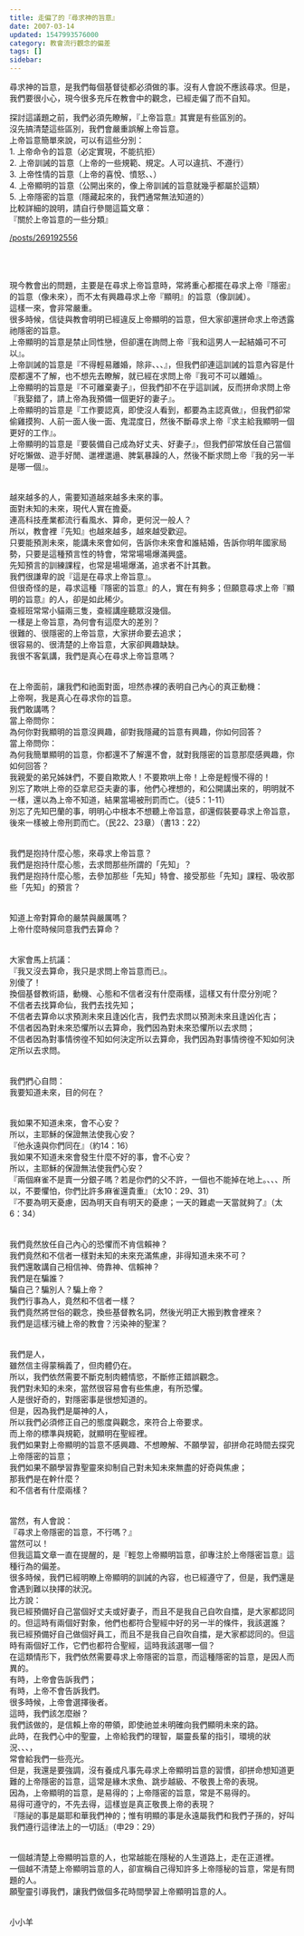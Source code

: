 ```yaml
---
title: 走偏了的『尋求神的旨意』
date: 2007-03-14
updated: 1547993576000
category: 教會流行觀念的偏差
tags: []
sidebar: 
---
```


<p>尋求神的旨意，是我們每個基督徒都必須做的事。沒有人會說不應該尋求。但是，我們要很小心，現今很多充斥在教會中的觀念，已經走偏了而不自知。 <!--more--></p>
<p>探討這議題之前，我們必須先瞭解，『上帝旨意』其實是有些區別的。<br/>
沒先搞清楚這些區別，我們會嚴重誤解上帝旨意。<br/>
上帝旨意簡單來說，可以有這些分別：<br/>
1. 上帝命令的旨意（必定實現，不能抗拒）<br/>
2. 上帝訓誡的旨意（上帝的一些規範、規定。人可以違抗、不遵行）<br/>
3. 上帝性情的旨意（上帝的喜悅、憤怒、、）<br/>
4. 上帝顯明的旨意（公開出來的，像上帝訓誡的旨意就幾乎都屬於這類）<br/>
5. 上帝隱密的旨意（隱藏起來的，我們通常無法知道的）<br/>
比較詳細的說明，請自行參閱這篇文章：<br/>
『關於上帝旨意的一些分類』</p>
<p><a href="/posts/269192556" target="_blank">/posts/269192556</a></p>
<p><br/>
<br/>
<br/>
現今教會出的問題，主要是在尋求上帝旨意時，常將重心都擺在尋求上帝『隱密』的旨意（像未來），而不太有興趣尋求上帝『顯明』的旨意（像訓誡）。<br/>
這樣一來，會非常嚴重。<br/>
很多時候，信徒與教會明明已經違反上帝顯明的旨意，但大家卻還拼命求上帝透露祂隱密的旨意。<br/>
上帝顯明的旨意是禁止同性戀，但卻還在詢問上帝『我和這男人一起結婚可不可以』。<br/>
上帝訓誡的旨意是『不得輕易離婚，除非、、、』，但我們卻連這訓誡的旨意內容是什麼都還不了解，也不想先去瞭解，就已經在求問上帝『我可不可以離婚』。<br/>
上帝顯明的旨意是『不可離棄妻子』，但我們卻不在乎這訓誡，反而拼命求問上帝『我娶錯了，請上帝為我預備一個更好的妻子』。<br/>
上帝顯明的旨意是『工作要認真，即使沒人看到，都要為主認真做』，但我們卻常偷雞摸狗、人前一面人後一面、鬼混度日，然後不斷尋求上帝『求主給我顯明一個更好的工作』。<br/>
上帝顯明的旨意是『要裝備自己成為好丈夫、好妻子』，但我們卻常放任自己當個好吃懶做、遊手好閒、邋裡邋遢、脾氣暴躁的人，然後不斷求問上帝『我的另一半是哪一個』。<br/>
<br/>
<br/>
越來越多的人，需要知道越來越多未來的事。<br/>
面對未知的未來，現代人實在擔憂。<br/>
連高科技產業都流行看風水、算命，更何況一般人？<br/>
所以，教會裡『先知』也越來越多，越來越受歡迎。<br/>
只要能預測未來，能講未來會如何，告訴你未來會和誰結婚，告訴你明年國家局勢，只要是這種預言性的特會，常常場場爆滿興盛。<br/>
先知預言的訓練課程，也常是場場爆滿，追求者不計其數。<br/>
我們很謙卑的說『這是在尋求上帝旨意』。<br/>
但很奇怪的是，尋求這種『隱密的旨意』的人，實在有夠多；但願意尋求上帝『顯明的旨意』的人，卻是如此稀少。<br/>
查經班常常小貓兩三隻，查經講座聽眾沒幾個。<br/>
一樣是上帝旨意，為何會有這麼大的差別？<br/>
很難的、很隱密的上帝旨意，大家拼命要去追求；<br/>
很容易的、很清楚的上帝旨意，大家卻興趣缺缺。<br/>
我很不客氣講，我們是真心在尋求上帝旨意嗎？<br/>
<br/>
<br/>
在上帝面前，讓我們和祂面對面，坦然赤裸的表明自己內心的真正動機：<br/>
上帝啊，我是真心在尋求你的旨意。<br/>
我們敢講嗎？<br/>
當上帝問你：<br/>
為何你對我顯明的旨意沒興趣，卻對我隱藏的旨意有興趣，你如何回答？<br/>
當上帝問你：<br/>
為何我簡單顯明的旨意，你都還不了解還不會，就對我隱密的旨意那麼感興趣，你如何回答？<br/>
我親愛的弟兄姊妹們，不要自欺欺人！不要欺哄上帝！上帝是輕慢不得的！<br/>
別忘了欺哄上帝的亞拿尼亞夫妻的事，他們心裡想的，和公開講出來的，明明就不一樣，還以為上帝不知道，結果當場被刑罰而亡。（徒5：1-11）<br/>
別忘了先知巴蘭的事，明明心中根本不想聽上帝旨意，卻還假裝要尋求上帝旨意，後來一樣被上帝刑罰而亡。（民22、23章）（書13：22）<br/>
<br/>
<br/>
我們是抱持什麼心態，來尋求上帝旨意？<br/>
我們是抱持什麼心態，去求問那些所謂的「先知」？<br/>
我們是抱持什麼心態，去參加那些「先知」特會、接受那些「先知」課程、吸收那些「先知」的預言？<br/>
<br/>
<br/>
知道上帝對算命的嚴禁與嚴厲嗎？<br/>
上帝什麼時候同意我們去算命？<br/>
<br/>
<br/>
大家會馬上抗議：<br/>
『我又沒去算命，我只是求問上帝旨意而已』。<br/>
別傻了！<br/>
換個基督教術語，動機、心態和不信者沒有什麼兩樣，這樣又有什麼分別呢？<br/>
不信者去找算命仙，我們去找先知；<br/>
不信者去算命以求預測未來且逢凶化吉，我們去求問以預測未來且逢凶化吉；<br/>
不信者因為對未來恐懼所以去算命，我們因為對未來恐懼所以去求問；<br/>
不信者因為對事情徬徨不知如何決定所以去算命，我們因為對事情徬徨不知如何決定所以去求問。<br/>
<br/>
<br/>
我們捫心自問：<br/>
我要知道未來，目的何在？<br/>
<br/>
<br/>
我如果不知道未來，會不心安？<br/>
所以，主耶穌的保證無法使我心安？<br/>
『他永遠與你們同在』（約14：16）<br/>
我如果不知道未來會發生什麼不好的事，會不心安？<br/>
所以，主耶穌的保證無法使我們心安？<br/>
『兩個麻雀不是賣一分銀子嗎？若是你們的父不許，一個也不能掉在地上。、、、所以，不要懼怕，你們比許多麻雀還貴重』（太10：29、31）<br/>
『不要為明天憂慮，因為明天自有明天的憂慮；一天的難處一天當就夠了』（太6：34）<br/>
<br/>
<br/>
我們竟然放任自己內心的恐懼而不肯信賴神？<br/>
我們竟然和不信者一樣對未知的未來充滿焦慮，非得知道未來不可？<br/>
我們還敢講自己相信神、倚靠神、信賴神？<br/>
我們是在騙誰？<br/>
騙自己？騙別人？騙上帝？<br/>
我們行事為人，竟然和不信者一樣？<br/>
我們竟然將世俗的觀念，換些基督教名詞，然後光明正大搬到教會裡來？<br/>
我們是這樣污穢上帝的教會？污染神的聖潔？<br/>
<br/>
<br/>
我們是人，<br/>
雖然信主得蒙稱義了，但肉體仍在。<br/>
所以，我們依然需要不斷克制肉體情慾，不斷修正錯誤觀念。<br/>
我們對未知的未來，當然很容易會有些焦慮，有所恐懼。<br/>
人是很好奇的，對隱密事是很想知道的。<br/>
但是，因為我們是屬神的人，<br/>
所以我們必須修正自己的態度與觀念，來符合上帝要求。<br/>
而上帝的標準與規範，就顯明在聖經裡。<br/>
我們如果對上帝顯明的旨意不感興趣、不想瞭解、不願學習，卻拼命花時間去探究上帝隱密的旨意；<br/>
我們如果不願學習靠聖靈來抑制自己對未知未來無盡的好奇與焦慮；<br/>
那我們是在幹什麼？<br/>
和不信者有什麼兩樣？<br/>
<br/>
<br/>
當然，有人會說：<br/>
『尋求上帝隱密的旨意，不行嗎？』<br/>
當然可以！<br/>
但我這篇文章一直在提醒的，是『輕忽上帝顯明旨意，卻專注於上帝隱密旨意』這種行為的偏差。<br/>
很多時候，我們已經明瞭上帝顯明的訓誡的內容，也已經遵守了，但是，我們還是會遇到難以抉擇的狀況。<br/>
比方說：<br/>
我已經預備好自己當個好丈夫或好妻子，而且不是我自己自吹自擂，是大家都認同的。但這時有兩個好對象，他們也都符合聖經中好的另一半的條件，我該選誰？<br/>
我已經預備好自己做個好員工，而且不是我自己自吹自擂，是大家都認同的。但這時有兩個好工作，它們也都符合聖經，這時我該選哪一個？<br/>
在這類情形下，我們依然需要尋求上帝隱密的旨意，而這種隱密的旨意，是因人而異的。<br/>
有時，上帝會告訴我們；<br/>
有時，上帝不會告訴我們。<br/>
很多時候，上帝會選擇後者。<br/>
這時，我們該怎麼辦？<br/>
我們該做的，是信賴上帝的帶領，即使祂並未明確向我們顯明未來的路。<br/>
此時，在我們心中的聖靈，上帝給我們的理智，屬靈長輩的指引，環境的狀況、、、，<br/>
常會給我們一些亮光。<br/>
但是，我還是要強調，沒有養成凡事先尋求上帝顯明旨意的習慣，卻拼命想知道更難的上帝隱密的旨意，這常是緣木求魚、跳步越級、不敬畏上帝的表現。<br/>
因為，上帝顯明的旨意，是易得的；上帝隱密的旨意，常是不易得的。<br/>
易得可遵守的，不先去得，這樣豈是真正敬畏上帝的表現？<br/>
『隱祕的事是屬耶和華我們神的；惟有明顯的事是永遠屬我們和我們子孫的，好叫我們遵行這律法上的一切話』（申29：29）<br/>
<br/>
<br/>
一個越清楚上帝顯明旨意的人，也常越能在隱秘的人生道路上，走在正道裡。<br/>
一個越不清楚上帝顯明旨意的人，卻宣稱自己得知許多上帝隱秘的旨意，常是有問題的人。<br/>
願聖靈引導我們，讓我們做個多花時間學習上帝顯明旨意的人。<br/>
<br/>
<br/>
小小羊</p>
<p> </p>
<p> 
</p><p> </p>
<p></p>
<p> </p>
<p> </p>
